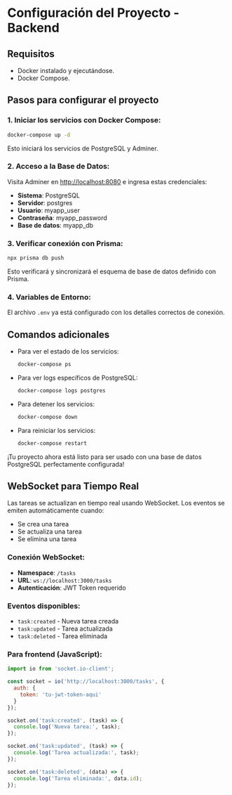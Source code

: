 # Configuración del Proyecto - Backend

## Requisitos
- Docker instalado y ejecutándose.
- Docker Compose.

## Pasos para configurar el proyecto

### 1. Iniciar los servicios con Docker Compose:
```bash
docker-compose up -d
```
Esto iniciará los servicios de PostgreSQL y Adminer.

### 2. Acceso a la Base de Datos:
Visita Adminer en [http://localhost:8080](http://localhost:8080) e ingresa estas credenciales:
- **Sistema**: PostgreSQL
- **Servidor**: postgres
- **Usuario**: myapp_user
- **Contraseña**: myapp_password
- **Base de datos**: myapp_db

### 3. Verificar conexión con Prisma:
```bash
npx prisma db push
```
Esto verificará y sincronizará el esquema de base de datos definido con Prisma.

### 4. Variables de Entorno:
El archivo `.env` ya está configurado con los detalles correctos de conexión.

## Comandos adicionales
- Para ver el estado de los servicios:
  ```bash
  docker-compose ps
  ```

- Para ver logs específicos de PostgreSQL:
  ```bash
  docker-compose logs postgres
  ```

- Para detener los servicios:
  ```bash
  docker-compose down
  ```

- Para reiniciar los servicios:
  ```bash
  docker-compose restart
  ```

¡Tu proyecto ahora está listo para ser usado con una base de datos PostgreSQL perfectamente configurada!

## WebSocket para Tiempo Real

Las tareas se actualizan en tiempo real usando WebSocket. Los eventos se emiten automáticamente cuando:
- Se crea una tarea
- Se actualiza una tarea  
- Se elimina una tarea

### Conexión WebSocket:
- **Namespace**: `/tasks`
- **URL**: `ws://localhost:3000/tasks`
- **Autenticación**: JWT Token requerido

### Eventos disponibles:
- `task:created` - Nueva tarea creada
- `task:updated` - Tarea actualizada
- `task:deleted` - Tarea eliminada


### Para frontend (JavaScript):
```javascript
import io from 'socket.io-client';

const socket = io('http://localhost:3000/tasks', {
  auth: {
    token: 'tu-jwt-token-aqui'
  }
});

socket.on('task:created', (task) => {
  console.log('Nueva tarea:', task);
});

socket.on('task:updated', (task) => {
  console.log('Tarea actualizada:', task);
});

socket.on('task:deleted', (data) => {
  console.log('Tarea eliminada:', data.id);
});
```
